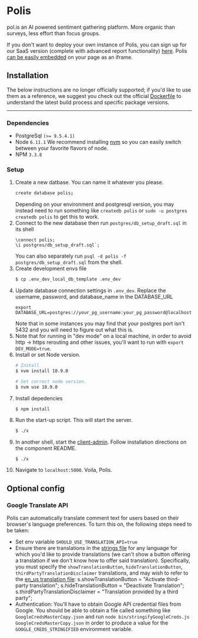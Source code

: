 # Polis
pol.is an AI powered sentiment gathering platform. More organic than surveys, less effort than focus groups.

If you don't want to deploy your own instance of Polis, you can sign up for our SaaS version (complete with advanced report functionality) [here](https://pol.is/home).
Polis [can be easily embedded](http://docs.pol.is/usage/Embedding.html) on your page as an iframe.

## Installation

The below instructions are no longer officially supported; if you'd like to use them as a reference, we suggest you check out the official [Dockerfile](Dockerfile) to understand the latest build process and specific package versions.

---

### Dependencies

* PostgreSql `(>= 9.5.4.1)`
* Node `6.11.1`
We recommend installing [nvm](https://github.com/creationix/nvm) so you can easily switch between your favorite flavors of node.
* NPM `3.3.8`

### Setup

1. Create a new datbase. You can name it whatever you please.
    ```sh
    create database polis;
    ```
    Depending on your environment and postgresql version, you may instead need to run something like `createdb polis` or `sudo -u postgres createdb polis` to get this to work.
1. Connect to the new database then run `postgres/db_setup_draft.sql` in its shell
    ```
    \connect polis;
    \i postgres/db_setup_draft.sql`;
    ```
    You can also separately run `psql -d polis -f postgres/db_setup_draft.sql` from the shell.
1. Create development envs file
    ```sh
    $ cp .env_dev_local_db_template .env_dev
    ```
1. Update database connection settings in `.env_dev`. Replace the username, password, and database_name in the DATABASE_URL
    ```
    export DATABASE_URL=postgres://your_pg_username:your_pg_password@localhost:5432/your_pg_database_name
    ```
    Note that in some instances you may find that your postgres port isn't 5432 and you will need to figure out what this is.
1. Note that for running in "dev mode" on a local machine, in order to avoid http -> https rerouting and other
    issues, you'll want to run with `export DEV_MODE=true`.
1. Install or set Node version.
    ```sh
    # Install
    $ nvm install 10.9.0

    # Set correct node version.
    $ nvm use 10.9.0
    ```
1. Install depedencies
    ```sh
    $ npm install
    ```
1. Run the start-up script. This will start the server.
    ```sh
    $ ./x
    ```
1. In another shell, start the [client-admin](../client-admin). Follow installation directions on the component README.
    ```
    $ ./x
    ```
1. Navigate to `localhost:5000`. Voila, Polis.


## Optional config

### Google Translate API

Polis can automatically translate comment text for users based on their browser's language preferences.
To turn this on, the following steps need to be taken:

* Set env variable `SHOULD_USE_TRANSLATION_API=true`
* Ensure there are translations in the [strings file](https://github.com/pol-is/polisClientParticipation/tree/master/js/strings) for any language for which you'd like to provide translations (we can't show a button offering a translation if we don't know how to offer said translation).
  Specifically, you must specify the `showTranslationButton`, `hideTranslationButton`, `thirdPartyTranslationDisclaimer` translations, and may wish to refer to the [en_us translation file](https://github.com/pol-is/polisClientParticipation/blob/master/js/strings/en_us.js):
    s.showTranslationButton = "Activate third-party translation";
    s.hideTranslationButton = "Deactivate Translation";
    s.thirdPartyTranslationDisclaimer = "Translation provided by a third party";
* Authentication: You'll have to obtain Google API credential files from Google.
  You should be able to obtain a file called something like `GoogleCredsMasterCopy.json` and run `node bin/stringifyGoogleCreds.js GoogleCredsMasterCopy.json` in order to produce a value for the `GOOGLE_CREDS_STRINGIFIED` environment variable.


